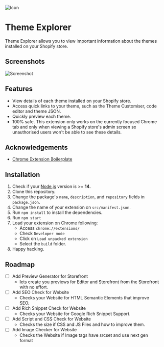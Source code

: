 
![Icon](https://user-images.githubusercontent.com/18140157/180614942-b0849ff5-ce94-426b-aac3-fdd19f784e2a.png)

# Theme Explorer

Theme Explorer allows you to view important information about the themes installed on your Shopify store.

## Screenshots

![Screenshot](https://user-images.githubusercontent.com/18140157/180614951-5894aea5-86d3-4cf8-a5a4-6cfafed5d375.png)

## Features

- View details of each theme installed on your Shopify store.
- Access quick links to your theme, such as the Theme Customiser, code editor and theme JSON.
- Quickly preview each theme.
- 100% safe. This extension only works on the currently focused Chrome tab and only when viewing a Shopify store's admin screen so unauthorised users won't be able to see these details.

## Acknowledgements

- [Chrome Extension Boilerplate](https://github.com/lxieyang/chrome-extension-boilerplate-react)

## Installation

1. Check if your [Node.js](https://nodejs.org/) version is >= **14**.
2. Clone this repository.
3. Change the package's `name`, `description`, and `repository` fields in `package.json`.
4. Change the name of your extension on `src/manifest.json`.
5. Run `npm install` to install the dependencies.
6. Run `npm start`
7. Load your extension on Chrome following:
   - Access `chrome://extensions/`
   - Check `Developer mode`
   - Click on `Load unpacked extension`
   - Select the `build` folder.
8. Happy hacking.

## Roadmap

- [ ]  Add Preview Generator for Storefront
    - lets create you previews for Editor and Storefront from the Storefront with no effort.
- [ ]  Add SEO Check for Website
    - Checks your Website for HTML Semantic Elements that improve SEO.
- [ ]  Add Rich Snippet Check for Website
    - Checks your Website for Google Rich Snippet Support.
- [ ]  Add Script and CSS Check for Website
    - Checks the size if CSS and JS Files and how to improve them.
- [ ]  Add Image Checker for Website
    - Checks the Website if Image tags have srcset and use next gen format
